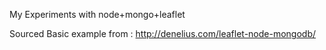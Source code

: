 My Experiments with node+mongo+leaflet


Sourced Basic example from :
http://denelius.com/leaflet-node-mongodb/
